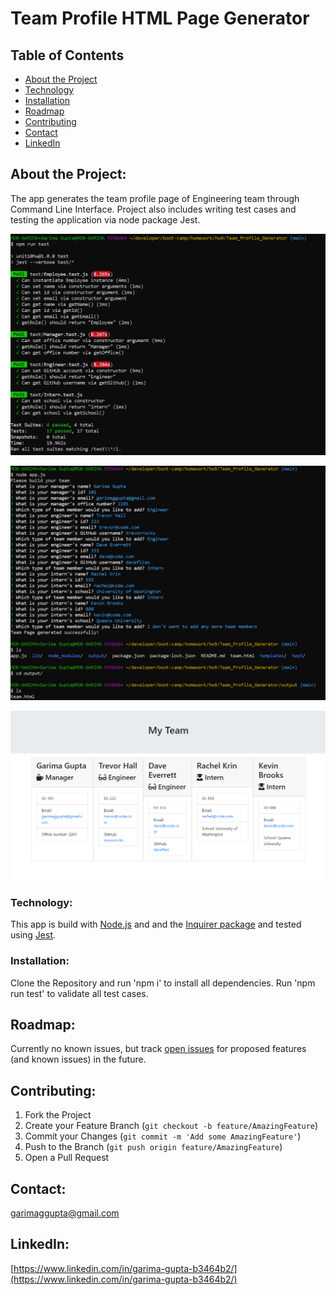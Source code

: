 # Team Profile HTML Page Generator

## Table of Contents

* [About the Project](#about-the-project)
* [Technology](#Technology)
* [Installation](#installation)
* [Roadmap](#roadmap)
* [Contributing](#contributing)
* [Contact](#contact)
* [LinkedIn](#LinkedIn)

## About the Project:
The app generates the team profile page of Engineering team through Command Line Interface. Project also includes writing test cases and testing the application via node package Jest. 

![Tests](screenshot3.png)

![CLI](screenshot1.png)

![Team_Page](screenshot2.png)

### Technology:
This app is build with [Node.js](https://nodejs.org/en/) and and the [Inquirer package](https://www.npmjs.com/package/inquirer) and tested using [Jest](https://jestjs.io/).


### Installation:
Clone the Repository and run 'npm i' to install all dependencies.
Run 'npm run test' to validate all test cases.

## Roadmap:
Currently no known issues, but track [open issues](https://github.com/garimaggupta/Team_Profile_Generator/issues) for proposed features (and known issues) in the future.  
  
## Contributing:

1. Fork the Project
2. Create your Feature Branch (`git checkout -b feature/AmazingFeature`)
3. Commit your Changes (`git commit -m 'Add some AmazingFeature'`)
4. Push to the Branch (`git push origin feature/AmazingFeature`)
5. Open a Pull Request

## Contact:
garimaggupta@gmail.com

## LinkedIn:
[https://www.linkedin.com/in/garima-gupta-b3464b2/](https://www.linkedin.com/in/garima-gupta-b3464b2/)

